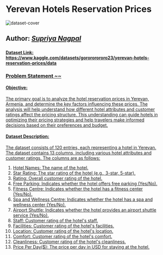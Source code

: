 # Yerevan Hotels Reservation Prices

![dataset-cover](https://github.com/user-attachments/assets/8a8e9cdc-2b51-4ac9-93ea-beee63d11150)

## Author: <i><u>Supriya Nagpal</i>

#####

#### Dataset Link: https://www.kaggle.com/datasets/gorororororo23/yerevan-hotels-reservation-prices/data


### Problem Statement ~~

#### Objective: 

The primary goal is to analyze the hotel reservation prices in Yerevan, Armenia, and determine the key factors influencing these prices. The analysis will help understand how different hotel attributes and customer ratings affect the pricing structure. This understanding can guide hotels in optimizing their pricing strategies and help travelers make informed decisions based on their preferences and budget.

#### Dataset Description:

The dataset consists of 120 entries, each representing a hotel in Yerevan. The dataset contains 13 columns, including various hotel attributes and customer ratings. The columns are as follows:

1. Hotel Names: The name of the hotel.
2. Star Rating: The star rating of the hotel (e.g., 3-star, 5-star).
3. Rating: Overall customer rating of the hotel.
4. Free Parking: Indicates whether the hotel offers free parking (Yes/No).
5. Fitness Centre: Indicates whether the hotel has a fitness center (Yes/No).
6. Spa and Wellness Centre: Indicates whether the hotel has a spa and wellness center (Yes/No).
7. Airport Shuttle: Indicates whether the hotel provides an airport shuttle service (Yes/No).
8. Staff: Customer rating of the hotel's staff.
9. Facilities: Customer rating of the hotel's facilities.
10. Location: Customer rating of the hotel's location.
11. Comfort: Customer rating of the hotel's comfort.
12. Cleanliness: Customer rating of the hotel's cleanliness.
13. Price Per Day($): The price per day in USD for staying at the hotel.
